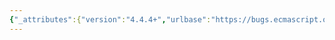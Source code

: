 ```yaml
---
{"_attributes":{"version":"4.4.4+","urlbase":"https://bugs.ecmascript.org/","maintainer":"dherman@mozilla.com"},"bug":{"bug_id":2485,"creation_ts":"2014-01-29 14:45:00 -0800","short_desc":"Confusing naming of ObjectEnvironment and DeclarativeEnvironment fields of the Global Environment Record","delta_ts":"2014-06-16 14:16:15 -0700","product":"Draft for 6th Edition","component":"editorial issue","version":"Rev 22: January 20, 2014 Draft","rep_platform":"All","op_sys":"All","bug_status":"RESOLVED","resolution":"FIXED","priority":"Normal","bug_severity":"enhancement","everconfirmed":true,"reporter":"dmitry.soshnikov","assigned_to":{"uid":"allen","name":"Allen Wirfs-Brock"},"cc":"jmdyck","long_desc":[{"commentid":7159,"comment_count":0,"who":"dmitry.soshnikov","bug_when":"2014-01-29 14:45:29 -0800","thetext":"Section 8.1.4 (in current draft: http://people.mozilla.org/~jorendorff/es6-draft.html#sec-global-environment-records) states that an Environment Record (the Global env. record in particular) has `ObjectEnvironment` and `DeclarativeEnvironment` fields. This sounds confusing since looks like an Env. Record contains an Environment inside, although it's exactly the opposite in semantics."},{"commentid":8119,"comment_count":1,"who":{"uid":"jmdyck","name":"Michael Dyck"},"bug_when":"2014-05-04 11:10:12 -0700","thetext":"(Changing this bug's 'Product' from 'ECMA-262' to 'Draft for 6th Edition', since the Description refers to the \"current draft\" and links the the HTML version of the 6th edition draft.)"},{"commentid":8387,"comment_count":2,"who":{"uid":"allen","name":"Allen Wirfs-Brock"},"bug_when":"2014-05-13 16:52:00 -0700","thetext":"fixed in rev25 editor's draft.\n\nrenamed those fields as \"ObjectRecord\" and \"DeclarativeRecord\""},{"commentid":8962,"comment_count":3,"who":{"uid":"allen","name":"Allen Wirfs-Brock"},"bug_when":"2014-06-16 14:16:15 -0700","thetext":"fixed in rev25"}]}}
---
```

